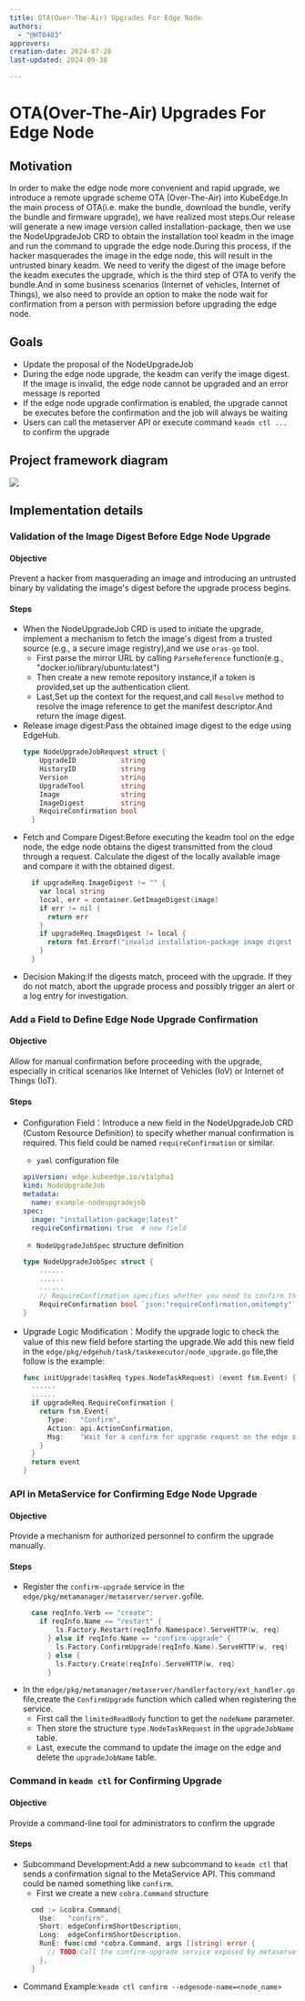 ```yaml
---
title: OTA(Over-The-Air) Upgrades For Edge Node
authors:
  - "@HT0403"
approvers:
creation-date: 2024-07-28
last-updated: 2024-09-30

---
```


# OTA(Over-The-Air) Upgrades For Edge Node

## Motivation

In order to make the edge node more convenient and rapid upgrade, we introduce a remote upgrade scheme OTA (Over-The-Air) into KubeEdge.In the main process of OTA(i.e. make the bundle, download the bundle, verify the bundle and firmware upgrade), we have realized most steps.Our release will generate a new image version called installation-package, then we use the NodeUpgradeJob CRD to obtain the installation tool keadm in the image and run the command to upgrade the edge node.During this process, if the hacker masquerades the image in the edge node, this will result in the untrusted binary keadm. We need to verify the digest of the image before the keadm executes the upgrade, which is the third step of OTA to verify the bundle.And in some business scenarios (Internet of vehicles, Internet of Things), we also need to provide an option to make the node wait for confirmation from a person with permission before upgrading the edge node.

## Goals

- Update the proposal of the NodeUpgradeJob
- During the edge node upgrade, the keadm can verify the image digest. If the image is invalid, the edge node cannot be upgraded and an error message is reported
- If the edge node upgrade confirmation is enabled, the upgrade cannot be executes before the confirmation and the job will always be waiting
- Users can call the metaserver API or execute command `keadm ctl ...` to confirm the upgrade

## Project framework diagram

![](over-the-air-upgrades-for-edge-node.png)

## Implementation details
### Validation of the Image Digest Before Edge Node Upgrade

#### Objective
Prevent a hacker from masquerading an image and introducing an untrusted binary by validating the image's digest before the upgrade process begins.
#### Steps
- When the NodeUpgradeJob CRD is used to initiate the upgrade, implement a mechanism to fetch the image's digest from a trusted source (e.g., a secure image registry),and we use `oras-go` tool.
  - First parse the mirror URL by calling `ParseReference` function(e.g., "docker.io/library/ubuntu:latest")
  - Then create a new remote repository instance,if a token is provided,set up the authentication client.
  - Last,Set up the context for the request,and call `Resolve` method to resolve the image reference to get the manifest descriptor.And return the image digest.
- Release image digest:Pass the obtained image digest to the edge using EdgeHub.
  ```go
  type NodeUpgradeJobRequest struct {
      UpgradeID           string
      HistoryID           string
      Version             string
      UpgradeTool         string
      Image               string
      ImageDigest         string
      RequireConfirmation bool
    }
  ```
- Fetch and Compare Digest:Before executing the keadm tool on the edge node, the edge node obtains the digest transmitted from the cloud through a request. Calculate the digest of the locally available image and compare it with the obtained digest.
  ```go
    if upgradeReq.ImageDigest != "" {
      var local string
      local, err = container.GetImageDigest(image)
      if err != nil {
        return err
      }
      if upgradeReq.ImageDigest != local {
        return fmt.Errorf("invalid installation-package image digest value: %s", local)
      }
    }
  ```
- Decision Making:If the digests match, proceed with the upgrade. If they do not match, abort the upgrade process and possibly trigger an alert or a log entry for investigation.

### Add a Field to Define Edge Node Upgrade Confirmation
#### Objective
Allow for manual confirmation before proceeding with the upgrade, especially in critical scenarios like Internet of Vehicles (IoV) or Internet of Things (IoT).
#### Steps
- Configuration Field：Introduce a new field in the NodeUpgradeJob CRD (Custom Resource Definition) to specify whether manual confirmation is required. This field could be named `requireConfirmation` or similar.

    - `yaml` configuration file
    ```yaml
    apiVersion: edge.kubeedge.io/v1alpha1
    kind: NodeUpgradeJob
    metadata:
      name: example-nodeupgradejob
    spec:
      image: "installation-package:latest"
      requireConfirmation: true  # new field
    ```
    - `NodeUpgradeJobSpec` structure definition
    ```go
    type NodeUpgradeJobSpec struct {
        ......
        ......
        ......
        // RequireConfirmation specifies whether you need to confirm the upgrade
        RequireConfirmation bool `json:"requireConfirmation,omitempty"`
    }
    ```
- Upgrade Logic Modification：Modify the upgrade logic to check the value of this new field before starting the upgrade.We add this new field in the `edge/pkg/edgehub/task/taskexecutor/node_upgrade.go` file,the follow is the example:
  ```go
  func initUpgrade(taskReq types.NodeTaskRequest) (event fsm.Event) {
    ......
    ......
    if upgradeReq.RequireConfirmation {
      return fsm.Event{
        Type:   "Confirm",
        Action: api.ActionConfirmation,
        Msg:    "Wait for a confirm for upgrade request on the edge site.",
      }
    }
    return event
  }
  ```

### API in MetaService for Confirming Edge Node Upgrade
#### Objective
Provide a mechanism for authorized personnel to confirm the upgrade manually.
#### Steps
- Register the `confirm-upgrade` service in the `edge/pkg/metamanager/metaserver/server.go`file.
  ```go
    case reqInfo.Verb == "create":
      if reqInfo.Name == "restart" {
          ls.Factory.Restart(reqInfo.Namespace).ServeHTTP(w, req)
        } else if reqInfo.Name == "confirm-upgrade" {
          ls.Factory.ConfirmUpgrade(reqInfo.Name).ServeHTTP(w, req)
        } else {
          ls.Factory.Create(reqInfo).ServeHTTP(w, req)
        }
  ```
- In the `edge/pkg/metamanager/metaserver/handlerfactory/ext_handler.go` file,create the `ConfirmUpgrade` function  which called when registering the service.
  - First call the `limitedReadBody` function to get the `nodeName` parameter.
  - Then store the structure `type.NodeTaskRequest` in the `upgradeJobName` table.
  - Last, execute the command to update the image on the edge and delete the `upgradeJobName` table.

### Command in `keadm ctl` for Confirming Upgrade
#### Objective
Provide a command-line tool for administrators to confirm the upgrade
#### Steps
- Subcommand Development:Add a new subcommand to `keadm ctl` that sends a confirmation signal to the MetaService API. This command could be named something like `confirm`.
  - First we create a new `cobra.Command` structure
  ```go
    cmd := &cobra.Command{
      Use:   "confirm",
      Short: edgeConfirmShortDescription,
      Long:  edgeConfirmShortDescription,
      RunE: func(cmd *cobra.Command, args []string) error {
        // TODO:Call the confirm-upgrade service exposed by metaserver through the post method of kubernetes client。
      },
    }
  ```
- Command Example:`keadm ctl confirm --edgenode-name=<node_name>`
